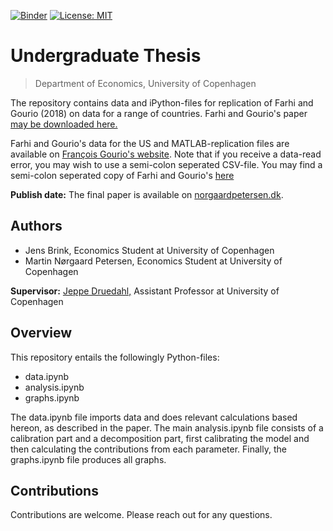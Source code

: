 [![Binder](https://mybinder.org/badge_logo.svg)](https://mybinder.org/v2/gh/martin-norgaard/thesis/master/)
[![License: MIT](https://img.shields.io/badge/License-MIT-yellow.svg)](https://opensource.org/licenses/MIT)

# Undergraduate Thesis
> Department of Economics, University of Copenhagen

The repository contains data and iPython-files for replication of Farhi and Gourio (2018) on data for a range of countries. Farhi and Gourio's paper <a href="https://www.brookings.edu/bpea-articles/accounting-for-macro-finance-trends-market-power-intangibles-and-risk-premia/">may be downloaded here.</a>

Farhi and Gourio's data for the US and MATLAB-replication files are available on <a href="https://drive.google.com/file/d/1BirmmvgcrsTRO3iiYpDqiSsJ06ETEBu2/view">Fran&ccedil;ois Gourio's website</a>. Note that if you receive a data-read error, you may wish to use a semi-colon seperated CSV-file. You may find a semi-colon seperated copy of Farhi and Gourio's <a href="http://www.norgaardpetersen.dk/thesis_files/FG_data_scsv.csv">here</a>

**Publish date:** The final paper is available on <a href="http://www.norgaardpetersen.dk">norgaardpetersen.dk</a>.

## Authors
- Jens Brink, Economics Student at University of Copenhagen
- Martin Nørgaard Petersen, Economics Student at University of Copenhagen

**Supervisor:** <a href="https://sites.google.com/view/jeppe-druedahl/">Jeppe Druedahl,</a> Assistant Professor at University of Copenhagen

## Overview
This repository entails the followingly Python-files:

- data.ipynb 
- analysis.ipynb
- graphs.ipynb

The data.ipynb file imports data and does relevant calculations based hereon, as described in the paper. The main analysis.ipynb file consists of a calibration part and a decomposition part, first calibrating the model and then calculating the contributions from each parameter. Finally, the graphs.ipynb file produces all graphs.

## Contributions
Contributions are welcome. Please reach out for any questions. 

